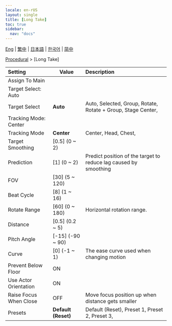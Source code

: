 ```yaml
---
locale: en-rUS
layout: single
title: [Long Take]
toc: true
sidebar:
  nav: "docs"
---
```

[Eng](/dancexr/menu/2025.4/motion/long_take) | [繁中](/tw/dancexr/menu/2025.4/motion/long_take) | [日本語](/jp/dancexr/menu/2025.4/motion/long_take) | [한국어](/kr/dancexr/menu/2025.4/motion/long_take) | [简中](/zh/dancexr/menu/2025.4/motion/long_take)

[Procedural](../menu#Procedural) > [Long Take]



| Setting | Value | Description |
| :--- | --- | :--- |
| Assign To Main || 
| Target Select: Auto || 
| Target Select | **Auto** | Auto, Selected, Group, Rotate, Rotate + Group, Stage Center,  |
| Tracking Mode: Center || 
| Tracking Mode | **Center** | Center, Head, Chest,  |
| Target Smoothing | [0.5] (0 ~ 2) | 
| Prediction | [1] (0 ~ 2) | Predict position of the target to reduce lag caused by smoothing
| FOV | [30] (5 ~ 120) | 
| Beat Cycle | [8] (1 ~ 16) | 
| Rotate Range | [60] (0 ~ 180) | Horizontal rotation range.
| Distance | [0.5] (0.2 ~ 5) | 
| Pitch Angle | [-15] (-90 ~ 90) | 
| Curve | [0] (-1 ~ 1) | The ease curve used when changing motion
| Prevent Below Floor | ON | 
| Use Actor Orientation | ON | 
| Raise Focus When Close | OFF | Move focus position up when distance gets smaller
| Presets | **Default (Reset)** | Default (Reset), Preset 1, Preset 2, Preset 3,  |
